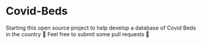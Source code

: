 # Covid-Beds
Starting this open source project to help develop a database of Covid Beds in the country 🛌
Feel free to submit some pull requests 🚀
